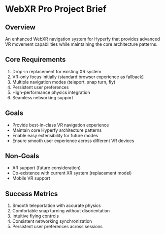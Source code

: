 # WebXR Pro Project Brief

## Overview
An enhanced WebXR navigation system for Hyperfy that provides advanced VR movement capabilities while maintaining the core architecture patterns.

## Core Requirements
1. Drop-in replacement for existing XR system
2. VR-only focus initially (standard browser experience as fallback)
3. Multiple navigation modes (teleport, snap turn, fly)
4. Persistent user preferences
5. High-performance physics integration
6. Seamless networking support

## Goals
- Provide best-in-class VR navigation experience
- Maintain core Hyperfy architecture patterns
- Enable easy extensibility for future modes
- Ensure smooth user experience across different VR devices

## Non-Goals
- AR support (future consideration)
- Co-existence with current XR system (replacement model)
- Mobile VR support

## Success Metrics
1. Smooth teleportation with accurate physics
2. Comfortable snap turning without disorientation
3. Intuitive flying controls
4. Consistent networking synchronization
5. Persistent user preferences across sessions
